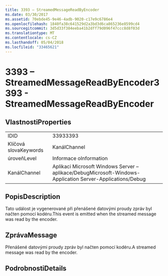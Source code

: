 ```yaml
---
title: 3393 – StreamedMessageReadByEncoder
ms.date: 03/30/2017
ms.assetid: 70ebde45-9e46-4adb-9020-c17e9c6786e4
ms.openlocfilehash: 1840fa38c641529d2a3bd3d6ca865236e8599cd4
ms.sourcegitcommit: 3d5d33f384eeba41b2dff79d096f47ccc8d8f03d
ms.translationtype: MT
ms.contentlocale: cs-CZ
ms.lasthandoff: 05/04/2018
ms.locfileid: "33465621"
---
```

# <a name="3393---streamedmessagereadbyencoder"></a><span data-ttu-id="46927-102">3393 – StreamedMessageReadByEncoder</span><span class="sxs-lookup"><span data-stu-id="46927-102">3393 - StreamedMessageReadByEncoder</span></span>
## <a name="properties"></a><span data-ttu-id="46927-103">Vlastnosti</span><span class="sxs-lookup"><span data-stu-id="46927-103">Properties</span></span>  
  
|||  
|-|-|  
|<span data-ttu-id="46927-104">ID</span><span class="sxs-lookup"><span data-stu-id="46927-104">ID</span></span>|<span data-ttu-id="46927-105">3393</span><span class="sxs-lookup"><span data-stu-id="46927-105">3393</span></span>|  
|<span data-ttu-id="46927-106">Klíčová slova</span><span class="sxs-lookup"><span data-stu-id="46927-106">Keywords</span></span>|<span data-ttu-id="46927-107">Kanál</span><span class="sxs-lookup"><span data-stu-id="46927-107">Channel</span></span>|  
|<span data-ttu-id="46927-108">úroveň</span><span class="sxs-lookup"><span data-stu-id="46927-108">Level</span></span>|<span data-ttu-id="46927-109">Informace o</span><span class="sxs-lookup"><span data-stu-id="46927-109">Information</span></span>|  
|<span data-ttu-id="46927-110">Kanál</span><span class="sxs-lookup"><span data-stu-id="46927-110">Channel</span></span>|<span data-ttu-id="46927-111">Aplikaci Microsoft Windows Server – aplikace/Debug</span><span class="sxs-lookup"><span data-stu-id="46927-111">Microsoft-Windows-Application Server-Applications/Debug</span></span>|  
  
## <a name="description"></a><span data-ttu-id="46927-112">Popis</span><span class="sxs-lookup"><span data-stu-id="46927-112">Description</span></span>  
 <span data-ttu-id="46927-113">Tato událost je vygenerované při přenášené datovými proudy zpráv byl načten pomocí kodéru.</span><span class="sxs-lookup"><span data-stu-id="46927-113">This event is emitted when the streamed message was read by the encoder.</span></span>  
  
## <a name="message"></a><span data-ttu-id="46927-114">Zpráva</span><span class="sxs-lookup"><span data-stu-id="46927-114">Message</span></span>  
 <span data-ttu-id="46927-115">Přenášené datovými proudy zpráv byl načten pomocí kodéru.</span><span class="sxs-lookup"><span data-stu-id="46927-115">A streamed message was read by the encoder.</span></span>  
  
## <a name="details"></a><span data-ttu-id="46927-116">Podrobnosti</span><span class="sxs-lookup"><span data-stu-id="46927-116">Details</span></span>
